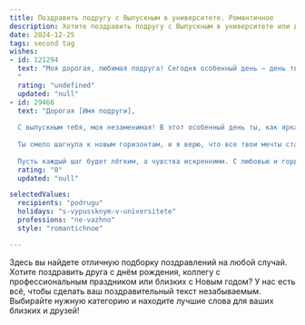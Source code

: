 ```yaml
---
title: Поздравить подругу с Выпускным в университете. Романтичное
description: Хотите поздравить подругу с Выпускным в университете или другим праздником? Наш ИИ создаст незабываемое поздравление, а вы обязательно выделитесь среди других.  
date: 2024-12-25
tags: second tag
wishes:
- id: 121294
  text: "Моя дорогая, любимая подруга! Сегодня особенный день – день твоего выпуска из университета!  Сердце переполняет гордость и нежность, наблюдая, как ты достигла этой важной вершины.  Пусть этот день станет началом самого волшебного и прекрасного пути, полного любви, счастья и  сбывшихся надежд.  Я бесконечно счастлива, что разделяю с тобой этот момент, и желаю тебе всего самого светлого и прекрасного впереди.  Ты – настоящая звезда, и весь мир ждет, чтобы увидеть, как ты будешь сиять!
  "
  rating: "undefined"
  updated: "null"
- id: 29466
  text: "Дорогая [Имя подруги],
  
  С выпускным тебя, моя незаменимая! В этот особенный день ты, как яркая звезда, сверкаешь на небосводе своих мечтаний и стремлений. Позади остались трудные экзамены и бессонные ночи, а впереди – мир, полный возможностей и чудес.
  
  Ты смело шагнула к новым горизонтам, и я верю, что все твои мечты станут реальностью. Пусть каждое утро приносит вдохновение, а каждый день будет полон радости и свершений. Ты заслуживаешь только счастья!
  
  Пусть каждый шаг будет лёгким, а чувства искренними. С любовью и гордостью за тебя, твоя верная подруга."
  rating: "0"
  updated: "null"

selectedValues:
  recipients: "podrugu"
  holidays: "s-vypussknym-v-universitete"
  professions: "ne-vazhno"
  style: "romantichnoe"

---
```


Здесь вы найдете отличную подборку поздравлений на любой случай. 
Хотите поздравить друга с днём рождения, коллегу с профессиональным праздником или близких с Новым годом? У нас есть всё, чтобы сделать ваш поздравительный текст незабываемым. Выбирайте нужную категорию и находите лучшие слова для ваших близких и друзей!

